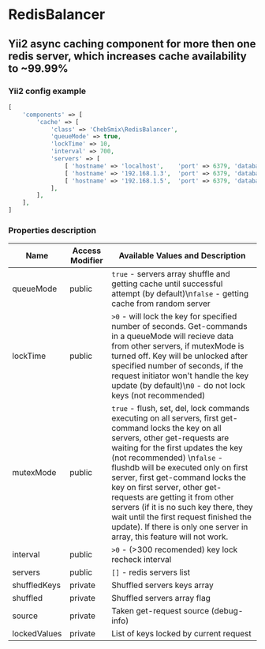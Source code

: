 # RedisBalancer
## Yii2 async caching component for more then one redis server, which increases cache availability to ~99.99%

### Yii2 config example
```php
[
    'components' => [
        'cache' => [
            'class' => 'СhebSmix\RedisBalancer',
            'queueMode' => true,
            'lockTime' => 10,
            'interval' => 700,
            'servers' => [
                [ 'hostname' => 'localhost',    'port' => 6379, 'database' => 0 ],
                [ 'hostname' => '192.168.1.3',  'port' => 6379, 'database' => 0 ],
                [ 'hostname' => '192.168.1.5',  'port' => 6379, 'database' => 0 ],
            ],
        ],
    ],
]
```

### Properties description
Name            | Access Modifier | Available Values and Description
----------------|-----------|--------------------
queueMode       | public    | `true` - servers array shuffle and getting cache until successful attempt (by default)\n`false` - getting cache from random server
lockTime        | public    | `>0` - will lock the key for specified number of seconds. Get-commands in a queueMode will recieve data from other servers, if mutexMode is turned off. Key will be unlocked after specified number of seconds, if the request initiator won't handle the key update (by default)\n`0` - do not lock keys (not recommended)
mutexMode       | public    | `true` - flush, set, del, lock commands executing on all servers, first get-command locks the key on all servers, other get-requests are waiting for the first updates the key (not recommended) \n`false` - flushdb will be executed only on first server, first get-command locks the key on first server, other get-requests are getting it from other servers (if it is no such key there, they wait until the first request finished the update). If there is only one server in array, this feature will not work.
interval        | public    | `>0` - (>300 recomended) key lock recheck interval
servers         | public    | `[]` - redis servers list
shuffledKeys    | private   | Shuffled servers keys array
shuffled        | private   | Shuffled servers array flag
source          | private   | Taken get-request source (debug-info)
lockedValues    | private   | List of keys locked by current request
